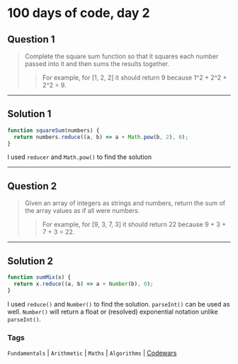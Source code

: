 # 100 days of code, day 2

## Question 1

> Complete the square sum function so that it squares each number passed into it and then sums the results together.
>
> > For example, for [1, 2, 2] it should return 9 because 1^2 + 2^2 + 2^2 = 9.

---

## Solution 1

```javascript
function squareSum(numbers) {
  return numbers.reduce((a, b) => a + Math.pow(b, 2), 0);
}
```

I used `reducer` and `Math.pow()` to find the solution

---

## Question 2

> Given an array of integers as strings and numbers, return the sum of the array values as if all were numbers.
>
> > For example, for [9, 3, 7, 3] it should return 22 because 9 + 3 + 7 + 3 = 22.

---

## Solution 2

```javascript
function sumMix(x) {
  return x.reduce((a, b) => a + Number(b), 0);
}
```

I used `reduce()` and `Number()` to find the solution. `parseInt()` can be used as well.
`Number()` will return a float or (resolved) exponential notation unlike `parseInt()`.

### Tags

`Fundamentals` | `Arithmetic` | `Maths` | `Algorithms` | [Codewars](https://codewars.com)
